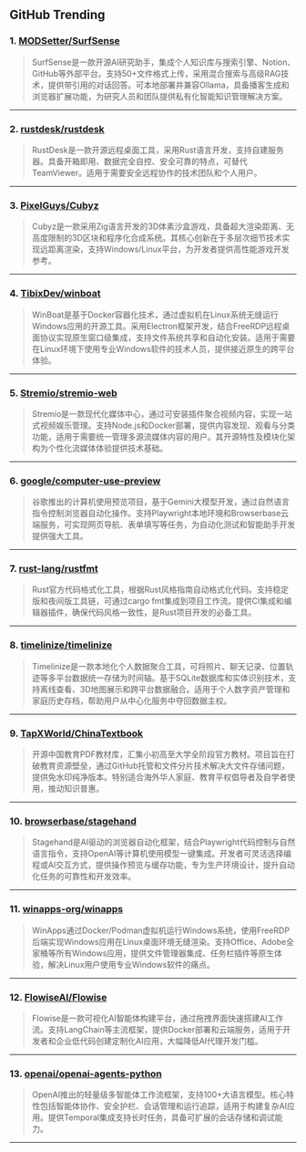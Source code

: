 ## GitHub Trending


### 1. [MODSetter/SurfSense](https://github.com/MODSetter/SurfSense)
> SurfSense是一款开源AI研究助手，集成个人知识库与搜索引擎、Notion、GitHub等外部平台。支持50+文件格式上传，采用混合搜索与高级RAG技术，提供带引用的对话回答。可本地部署并兼容Ollama，具备播客生成和浏览器扩展功能，为研究人员和团队提供私有化智能知识管理解决方案。
---

### 2. [rustdesk/rustdesk](https://github.com/rustdesk/rustdesk)
> RustDesk是一款开源远程桌面工具，采用Rust语言开发，支持自建服务器。具备开箱即用、数据完全自控、安全可靠的特点，可替代TeamViewer。适用于需要安全远程协作的技术团队和个人用户。
---

### 3. [PixelGuys/Cubyz](https://github.com/PixelGuys/Cubyz)
> Cubyz是一款采用Zig语言开发的3D体素沙盒游戏，具备超大渲染距离、无高度限制的3D区块和程序化合成系统。其核心创新在于多层次细节技术实现远距离渲染，支持Windows/Linux平台，为开发者提供高性能游戏开发参考。
---

### 4. [TibixDev/winboat](https://github.com/TibixDev/winboat)
> WinBoat是基于Docker容器化技术，通过虚拟机在Linux系统无缝运行Windows应用的开源工具。采用Electron框架开发，结合FreeRDP远程桌面协议实现原生窗口级集成，支持文件系统共享和自动化安装。适用于需要在Linux环境下使用专业Windows软件的技术人员，提供接近原生的跨平台体验。
---

### 5. [Stremio/stremio-web](https://github.com/Stremio/stremio-web)
> Stremio是一款现代化媒体中心，通过可安装插件聚合视频内容，实现一站式视频娱乐管理。支持Node.js和Docker部署，提供内容发现、观看与分类功能，适用于需要统一管理多源流媒体内容的用户。其开源特性及模块化架构为个性化流媒体体验提供技术基础。
---

### 6. [google/computer-use-preview](https://github.com/google/computer-use-preview)
> 谷歌推出的计算机使用预览项目，基于Gemini大模型开发，通过自然语言指令控制浏览器自动化操作。支持Playwright本地环境和Browserbase云端服务，可实现网页导航、表单填写等任务，为自动化测试和智能助手开发提供强大工具。
---

### 7. [rust-lang/rustfmt](https://github.com/rust-lang/rustfmt)
> Rust官方代码格式化工具，根据Rust风格指南自动格式化代码。支持稳定版和夜间版工具链，可通过cargo fmt集成到项目工作流。提供CI集成和编辑器插件，确保代码风格一致性，是Rust项目开发的必备工具。
---

### 8. [timelinize/timelinize](https://github.com/timelinize/timelinize)
> Timelinize是一款本地化个人数据聚合工具，可将照片、聊天记录、位置轨迹等多平台数据统一存储为时间轴。基于SQLite数据库和实体识别技术，支持离线查看、3D地图展示和跨平台数据融合。适用于个人数字资产管理和家庭历史存档，帮助用户从中心化服务中夺回数据主权。
---

### 9. [TapXWorld/ChinaTextbook](https://github.com/TapXWorld/ChinaTextbook)
> 开源中国教育PDF教材库，汇集小初高至大学全阶段官方教材。项目旨在打破教育资源壁垒，通过GitHub托管和文件分片技术解决大文件存储问题，提供免水印纯净版本。特别适合海外华人家庭、教育平权倡导者及自学者使用，推动知识普惠。
---

### 10. [browserbase/stagehand](https://github.com/browserbase/stagehand)
> Stagehand是AI驱动的浏览器自动化框架，结合Playwright代码控制与自然语言指令，支持OpenAI等计算机使用模型一键集成。开发者可灵活选择编程或AI交互方式，提供操作预览与缓存功能，专为生产环境设计，提升自动化任务的可靠性和开发效率。
---

### 11. [winapps-org/winapps](https://github.com/winapps-org/winapps)
> WinApps通过Docker/Podman虚拟机运行Windows系统，使用FreeRDP后端实现Windows应用在Linux桌面环境无缝渲染。支持Office、Adobe全家桶等所有Windows应用，提供文件管理器集成、任务栏插件等原生体验，解决Linux用户使用专业Windows软件的痛点。
---

### 12. [FlowiseAI/Flowise](https://github.com/FlowiseAI/Flowise)
> Flowise是一款可视化AI智能体构建平台，通过拖拽界面快速搭建AI工作流。支持LangChain等主流框架，提供Docker部署和云端服务，适用于开发者和企业低代码创建定制化AI应用，大幅降低AI代理开发门槛。
---

### 13. [openai/openai-agents-python](https://github.com/openai/openai-agents-python)
> OpenAI推出的轻量级多智能体工作流框架，支持100+大语言模型。核心特性包括智能体协作、安全护栏、会话管理和运行追踪，适用于构建复杂AI应用。提供Temporal集成支持长时任务，具备可扩展的会话存储和调试能力。
---
